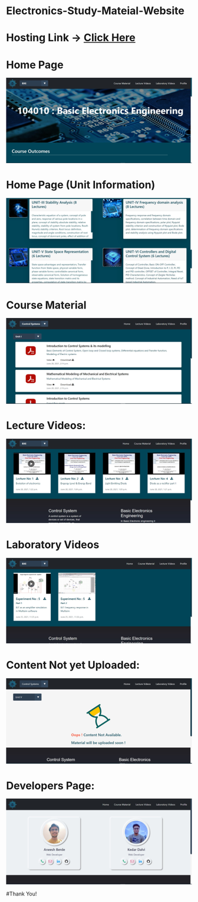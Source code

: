 # Electronics-Study-Mateial-Website 

# Hosting Link -> [Click Here](https://electronicsstudymaterial.herokuapp.com/)

# Home Page 

![](Project_Screenshots/homepage.jpg) 


# Home Page (Unit Information)

![](Project_Screenshots/homepageunits.jpg) 

# Course Material 

![](Project_Screenshots/coursematerial.jpg) 

# Lecture Videos:

![](Project_Screenshots/Lecture_Videos.jpg) 

# Laboratory Videos

![](Project_Screenshots/laboratory_videos.jpg) 

# Content Not yet Uploaded: 

![](Project_Screenshots/content_yet_to_be_uploaded.jpg) 

# Developers Page:

![](Project_Screenshots/developers.jpg) 

#Thank You!
